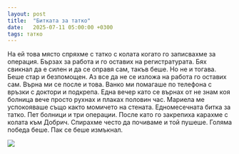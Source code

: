 ```yaml
---
layout: post
title:  "Битката за татко"
date:   2025-07-11 05:00:00 +0300
tags: татко
---
```

На ей това място спряхме с татко с колата когато го записвахме за операция. 
Бързах за работа и го оставих на регистратурата. 
Бях свикнал да е силен и да се оправя сам, такъв беше. Но не и тогава. 
Беше стар и безпомощен. Аз все да не се изложа на работа го оставих сам. 
Върна ми се после и това. Ванко ми помагаше по телефона с връзки с доктори и подкрепа.
Една вечер като се върнах от не знам коя болница вече просто рухнах и плаках половин час.
Мариела ме успокояваше също както момичето на стената.
Едномесечната битка за татко. Пет болници и три операции.
После като го закрепиха карахме с колата към Добрич. 
Спирахме често да почиваме и той пушеше. Голяма победа беше. Пак се беше измъкнал.

![]({{site.baseurl}}/assets/images/father_battle.jpg)